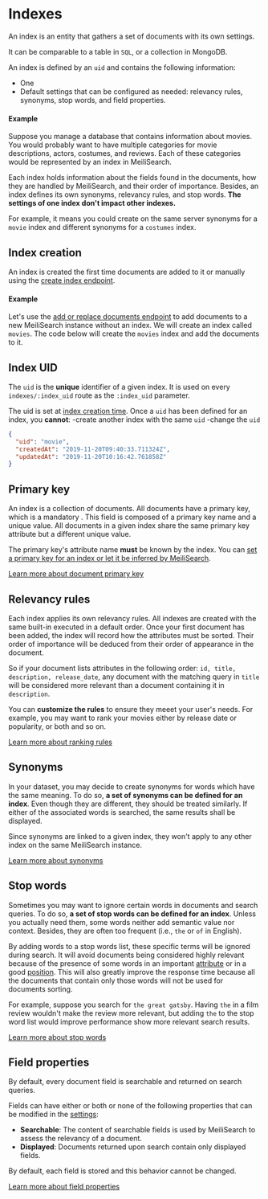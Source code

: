 # Indexes

An index is an entity that gathers a set of documents with its own settings.

It can be comparable to a table in `SQL`, or a collection in MongoDB.

An index is defined by an `uid` and contains the following information:

- One <clientGlossary word="primary key"/>
- Default settings that can be configured as needed: relevancy rules, synonyms, stop words, and field properties.

#### Example

Suppose you manage a database that contains information about movies. You would probably want to have multiple categories for movie descriptions, actors, costumes, and reviews. Each of these categories would be represented by an index in MeiliSearch.

Each index holds information about the fields found in the documents, how they are handled by MeiliSearch, and their order of importance. Besides, an index defines its own synonyms, relevancy rules, and stop words. **The settings of one index don't impact other indexes.**

For example, it means you could create on the same server synonyms for a `movie` index and different synonyms for a `costumes` index.

## Index creation

An index is created the first time documents are added to it or manually using the [create index endpoint](/reference/api/indexes.md#create-an-index).

#### Example

Let's use the [add or replace documents endpoint](/reference/api/documents.md#add-or-replace-documents) to add documents to a new MeiliSearch instance without an index.
We will create an index called `movies`. The code below will create the `movies` index and add the documents to it.

<CodeSamples id="add_or_replace_documents_1" />

## Index UID

The `uid` is the **unique** identifier of a given index. It is used on every `indexes/:index_uid` route as the `:index_uid` parameter.

The uid is set at [index creation time](/reference/api/indexes.md#create-an-index). Once a `uid` has been defined for an index, you **cannot**:
 -create another index with the same `uid`
 -change the `uid`

```json
{
  "uid": "movie",
  "createdAt": "2019-11-20T09:40:33.711324Z",
  "updatedAt": "2019-11-20T10:16:42.761858Z"
}
```

## Primary key

An index is a collection of documents. All documents have a primary key, which is a mandatory <clientGlossary word="field"/>. This field is composed of a primary key <clientGlossary word="attribute"/> name and a unique value. All documents in a given index share the same primary key attribute but a different unique value.

The primary key's attribute name **must** be known by the index. You can [set a primary key for an index or let it be inferred by MeiliSearch](/learn/core_concepts/documents.md#setting-the-primary-key).

[Learn more about document primary key](/learn/core_concepts/documents.md#primary-key)

## Relevancy rules

Each index applies its own relevancy rules. All indexes are created with the same built-in <clientGlossary word="ranking rules"/> executed in a default order. Once your first document has been added, the index will record how the attributes must be sorted. Their order of importance will be deduced from their order of appearance in the document.

So if your document lists attributes in the following order: `id, title, description, release_date`, any document with the matching query in `title` will be considered more relevant than a document containing it in `description`.

You can **customize the rules** to ensure they meeet your user's needs. For example, you may want to rank your movies either by release date or popularity, or both and so on.

[Learn more about ranking rules](/learn/core_concepts/relevancy.md)

## Synonyms

In your dataset, you may decide to create synonyms for words which have the same meaning. To do so, **a set of synonyms can be defined for an index**. Even though they are different, they should be treated similarly. If either of the associated words is searched, the same results shall be displayed.

Since synonyms are linked to a given index, they won't apply to any other index on the same MeiliSearch instance.

[Learn more about synonyms](/reference/features/synonyms.md)

## Stop words

Sometimes you may want to ignore certain words in documents and search queries. To do so, **a set of stop words can be defined for an index**. Unless you actually need them, some words neither add semantic value nor context. Besides, they are often too frequent (i.e., `the` or `of` in English).

By adding words to a stop words list, these specific terms will be ignored during search. It will avoid documents being considered highly relevant because of the presence of some words in an important [attribute](/learn/core_concepts/relevancy.md#ranking-rules) or in a good [position](/learn/core_concepts/relevancy.md#ranking-rules). This will also greatly improve the response time because all the documents that contain only those words will not be used for documents sorting.

For example, suppose you search for `the great gatsby`. Having `the` in a film review wouldn't make the review more relevant, but adding `the` to the stop word list would improve performance show more relevant search results.

[Learn more about stop words](/reference/features/stop_words.md)

## Field properties

By default, every document field is searchable and returned on search queries.

Fields can have either or both or none of the following properties that can be modified in the [settings](/reference/api/settings.md):

- **Searchable**: The content of searchable fields is used by MeiliSearch to assess the relevancy of a document.
- **Displayed**: Documents returned upon search contain only displayed fields.

By default, each field is stored and this behavior cannot be changed.

[Learn more about field properties](/reference/features/field_properties.md)
